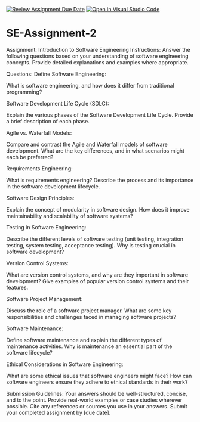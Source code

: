 [![Review Assignment Due Date](https://classroom.github.com/assets/deadline-readme-button-24ddc0f5d75046c5622901739e7c5dd533143b0c8e959d652212380cedb1ea36.svg)](https://classroom.github.com/a/-ucQIGTc)
[![Open in Visual Studio Code](https://classroom.github.com/assets/open-in-vscode-718a45dd9cf7e7f842a935f5ebbe5719a5e09af4491e668f4dbf3b35d5cca122.svg)](https://classroom.github.com/online_ide?assignment_repo_id=15250775&assignment_repo_type=AssignmentRepo)
# SE-Assignment-2
Assignment: Introduction to Software Engineering
Instructions:
Answer the following questions based on your understanding of software engineering concepts. Provide detailed explanations and examples where appropriate.

Questions:
Define Software Engineering:



What is software engineering, and how does it differ from traditional programming?



Software Development Life Cycle (SDLC):


Explain the various phases of the Software Development Life Cycle. Provide a brief description of each phase.

Agile vs. Waterfall Models:

Compare and contrast the Agile and Waterfall models of software development. What are the key differences, and in what scenarios might each be preferred?

Requirements Engineering:

What is requirements engineering? Describe the process and its importance in the software development lifecycle.

Software Design Principles:

Explain the concept of modularity in software design. How does it improve maintainability and scalability of software systems?

Testing in Software Engineering:

Describe the different levels of software testing (unit testing, integration testing, system testing, acceptance testing). Why is testing crucial in software development?

Version Control Systems:

What are version control systems, and why are they important in software development? Give examples of popular version control systems and their features.

Software Project Management:

Discuss the role of a software project manager. What are some key responsibilities and challenges faced in managing software projects?

Software Maintenance:

Define software maintenance and explain the different types of maintenance activities. Why is maintenance an essential part of the software lifecycle?


Ethical Considerations in Software Engineering:

What are some ethical issues that software engineers might face? How can software engineers ensure they adhere to ethical standards in their work?

Submission Guidelines:
Your answers should be well-structured, concise, and to the point.
Provide real-world examples or case studies wherever possible.
Cite any references or sources you use in your answers.
Submit your completed assignment by [due date].
